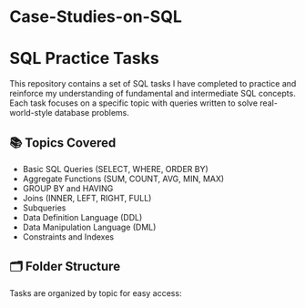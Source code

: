 # Case-Studies-on-SQL
# SQL Practice Tasks

This repository contains a set of SQL tasks I have completed to practice and reinforce my understanding of fundamental and intermediate SQL concepts. Each task focuses on a specific topic with queries written to solve real-world-style database problems.

## 📚 Topics Covered

- Basic SQL Queries (SELECT, WHERE, ORDER BY)
- Aggregate Functions (SUM, COUNT, AVG, MIN, MAX)
- GROUP BY and HAVING
- Joins (INNER, LEFT, RIGHT, FULL)
- Subqueries
- Data Definition Language (DDL)
- Data Manipulation Language (DML)
- Constraints and Indexes


## 🗂️ Folder Structure

Tasks are organized by topic for easy access:
